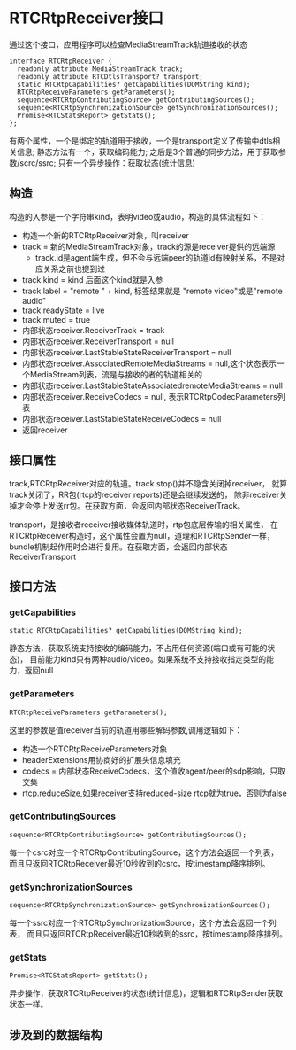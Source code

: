 # RTCRtpReceiver接口

通过这个接口，应用程序可以检查MediaStreamTrack轨道接收的状态

    interface RTCRtpReceiver {
      readonly attribute MediaStreamTrack track;
      readonly attribute RTCDtlsTransport? transport;
      static RTCRtpCapabilities? getCapabilities(DOMString kind);
      RTCRtpReceiveParameters getParameters();
      sequence<RTCRtpContributingSource> getContributingSources();
      sequence<RTCRtpSynchronizationSource> getSynchronizationSources();
      Promise<RTCStatsReport> getStats();
    };

有两个属性，一个是绑定的轨道用于接收，一个是transport定义了传输中dtls相关信息;
静态方法有一个，获取编码能力;
之后是3个普通的同步方法，用于获取参数/scrc/ssrc;
只有一个异步操作：获取状态(统计信息)

## 构造

构造的入参是一个字符串kind，表明video或audio，构造的具体流程如下：

- 构造一个新的RTCRtpReceiver对象，叫receiver
- track = 新的MediaStreamTrack对象，track的源是receiver提供的远端源
  - track.id是agent端生成，但不会与远端peer的轨道id有映射关系，不是对应关系之前也提到过
- track.kind = kind 后面这个kind就是入参
- track.label = "remote " + kind, 标签结果就是 "remote video"或是"remote audio"
- track.readyState = live
- track.muted = true
- 内部状态receiver.ReceiverTrack = track
- 内部状态receiver.ReceiverTransport = null
- 内部状态receiver.LastStableStateReceiverTransport = null
- 内部状态receiver.AssociatedRemoteMediaStreams = null,这个状态表示一个MediaStream列表，流是与接收的者的轨道相关的
- 内部状态receiver.LastStableStateAssociatedremoteMediaStreams = null
- 内部状态receiver.ReceiveCodecs = null, 表示RTCRtpCodecParameters列表
- 内部状态receiver.LastStableStateReceiveCodecs = null
- 返回receiver

## 接口属性

track,RTCRtpReceiver对应的轨道。track.stop()并不隐含关闭掉receiver，
就算track关闭了，RR包(rtcp的receiver reports)还是会继续发送的，
除非receiver关掉才会停止发送rr包。在获取方面，会返回内部状态ReceiverTrack。

transport，是接收者receiver接收媒体轨道时，rtp包底层传输的相关属性，
在RTCRtpReceiver构造时，这个属性会置为null，道理和RTCRtpSender一样，
bundle机制起作用时会进行复用。在获取方面，会返回内部状态ReceiverTransport

## 接口方法

### getCapabilities

    static RTCRtpCapabilities? getCapabilities(DOMString kind);

静态方法，获取系统支持接收的编码能力，不占用任何资源(端口或有可能的状态)，
目前能力kind只有两种audio/video。如果系统不支持接收指定类型的能力，返回null

### getParameters

    RTCRtpReceiveParameters getParameters();

这里的参数是值receiver当前的轨道用哪些解码参数,调用逻辑如下：

- 构造一个RTCRtpReceiveParameters对象
- headerExtensions用协商好的扩展头信息填充
- codecs = 内部状态ReceiveCodecs，这个值收agent/peer的sdp影响，只取交集
- rtcp.reduceSize,如果receiver支持reduced-size rtcp就为true，否则为false

### getContributingSources

    sequence<RTCRtpContributingSource> getContributingSources();

每一个csrc对应一个RTCRtpContributingSource，这个方法会返回一个列表，
而且只返回RTCRtpReceiver最近10秒收到的csrc，按timestamp降序排列。

### getSynchronizationSources

    sequence<RTCRtpSynchronizationSource> getSynchronizationSources();

每一个ssrc对应一个RTCRtpSynchronizationSource，这个方法会返回一个列表，
而且只返回RTCRtpReceiver最近10秒收到的ssrc，按timestamp降序排列。

### getStats

    Promise<RTCStatsReport> getStats();

异步操作，获取RTCRtpReceiver的状态(统计信息)，逻辑和RTCRtpSender获取状态一样。

## 涉及到的数据结构
